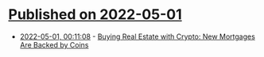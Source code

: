# [Published on 2022-05-01](index.md)

* [2022-05-01, 00:11:08](https://news.ycombinator.com/item?id=31220794) - [Buying Real Estate with Crypto: New Mortgages Are Backed by Coins](https://www.bloomberg.com/news/articles/2022-04-27/buying-real-estate-with-crypto-new-mortgages-are-backed-by-coins)
